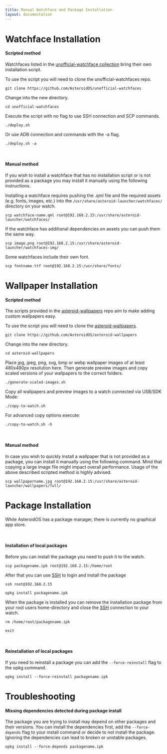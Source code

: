 ```yaml
---
title: Manual Watchface and Package Installation
layout: documentation
---
```


<div class="page-header">
  <h1 id="watchfaceinstallation">Watchface Installation</h1>
</div>
<div>
  <h4>Scripted method</h4>
  <p>Watchfaces listed in the <a href="https://github.com/AsteroidOS/unofficial-watchfaces">unofficial-watchface
      collection</a> bring their own installation script.</p>
  <div>
    <p>To use the script you will need to clone the unofficial-watchfaces repo.
      <pre><code>git clone https://github.com/AsteroidOS/unofficial-watchfaces</code></pre>
      Change into the new directory.
      <pre><code>cd unofficial-watchfaces</code></pre>
      Execute the script with no flag to use SSH connection and SCP commands.
      <pre><code>./deploy.sh</code></pre>
      Or use ADB connection and commands with the -a flag.
      <pre><code>./deploy.sh -a</code></pre></p>
  </div>
  <br/>
  <h4>Manual method</h4>   
  <p>If you wish to install a watchface that has no installation script or is not provided as a package you may install
    it manually using the following instructions.</p>
  <div>
    <p>Installing a watchface requires pushing the .qml file and the required assets (e.g.
      fonts, images, etc.) into the <code>/usr/share/asteroid-launcher/watchfaces/</code> directory on your watch.</p>
    <pre><code>scp watchface-name.qml root@192.168.2.15:/usr/share/asteroid-launcher/watchfaces/</code></pre>
    <p>If the watchface has additional dependencies on assets you can push them the same way.</p>
    <pre><code>scp image.png root@192.168.2.15:/usr/share/asteroid-launcher/watchfaces-img/</code></pre>
    <p>Some watchfaces include their own font.</p>
    <pre><code>scp fontname.ttf root@192.168.2.15:/usr/share/fonts/</code></pre>
  </div>
</div>
<div class="page-header">
  <h1 id="wallpaperinstallation">Wallpaper Installation</h1>
</div>
<div>
  <h4>Scripted method</h4>
  <p>The scripts provided in the <a href="https://github.com/AsteroidOS/asteroid-wallpapers">asteroid-wallpapers</a> repo aim to make adding custom wallpapers easy.</p>
  <div>
    <p>To use the script you will need to clone the <a href="https://github.com/AsteroidOS/asteroid-wallpapers">asteroid-wallpapers</a>.
      <pre><code>git clone https://github.com/AsteroidOS/asteroid-wallpapers</code></pre>
      Change into the new directory.
      <pre><code>cd asteroid-wallpapers</code></pre>
      Place jpg, jpeg, png, svg, bmp or webp wallpaper images of at least 480x480px resolution here. Then generate preview images and copy scaled versions of your wallpapers to the correct folders.
      <pre><code>./generate-scaled-images.sh</code></pre>
      Copy all wallpapers and preview images to a watch connected via USB/SDK Mode:
      <pre><code>./copy-to-watch.sh</code></pre>
      For advanced copy options execute:
      <pre><code>./copy-to-watch.sh -h</code></pre>
   </p>
  </div>
  <br/>
  <h4>Manual method</h4>
  <p>In case you wish to quickly install a wallpaper that is not provided as a package, you can install it manually using the following command. Mind that copying a large image file might impact overall performance. Usage of the above described scripted method is highly advised.</p>
  <div>
    <pre><code>scp wallpapername.jpg root@192.168.2.15:/usr/share/asteroid-launcher/wallpapers/full/</code></pre>
  </div>
</div>
<div class="page-header">
  <h1 id="packageinstallation">Package Installation</h1>
</div>
<div>
  <p>While AsteroidOS has a package manager, there is currently no graphical app store.</p><br />
  <h4>Installation of local packages</h4>
  <p>Before you can install the package you need to push it to the watch.
    <pre><code>scp packagename.ipk root@192.168.2.15:/home/root</code></pre>
    After that you can use <a href="{{rel 'wiki/ssh'}}">SSH</a> to login and install the package
    <pre><code>ssh root@192.168.2.15</code></pre>
    <pre><code>opkg install packagename.ipk</code></pre>
    When the package is installed you can remove the installation package from your root users home-directory and close
    the <a href="{{rel 'wiki/ssh'}}">SSH</a> connection to your watch.
    <pre><code>rm /home/root/packagename.ipk</code></pre>
    <pre><code>exit</code></pre>
  </p>
</div>
<div>
  <br />
  <h4>Reinstallation of local packages</h4>
  <p>If you need to reinstall a package you can add the <code>--force-reinstall</code> flag to the opkg command.</p>
  <pre><code>opkg install --force-reinstall packagename.ipk</code></pre>
</div>

<div class="page-header">
  <h1 id="troubleshooting">Troubleshooting</h1>
</div>
<div>
  <h4>Missing dependencies detected during package install</h4>
  <p>
    The package you are trying to install may depend on other packages and their versions. You can install the
    dependencies first, add the <code>--force-depends</code> flag to your install command or decide to not install the
    package. Ignoring the dependencies can lead to broken or unstable packages.
    <pre><code>opkg install --force-depends packagename.ipk</code></pre>
  </p>
</div>
